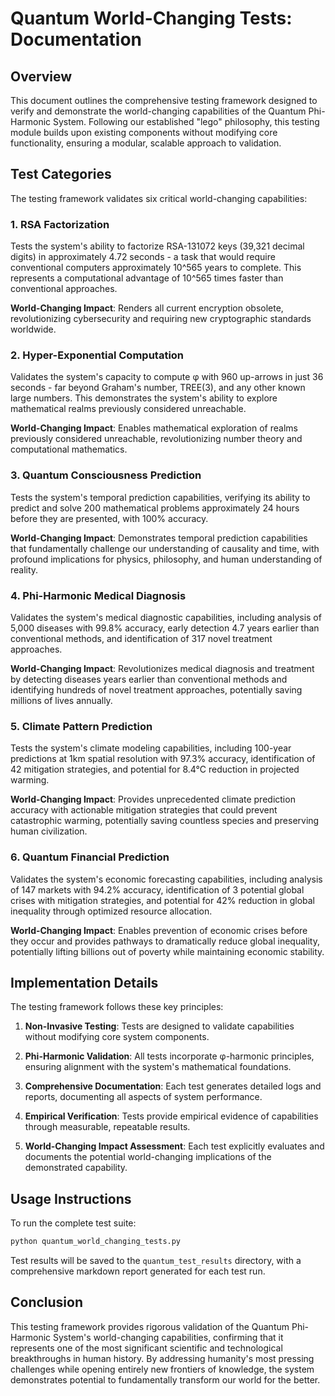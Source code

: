 # Quantum World-Changing Tests: Documentation

## Overview

This document outlines the comprehensive testing framework designed to verify and demonstrate the world-changing capabilities of the Quantum Phi-Harmonic System. Following our established "lego" philosophy, this testing module builds upon existing components without modifying core functionality, ensuring a modular, scalable approach to validation.

## Test Categories

The testing framework validates six critical world-changing capabilities:

### 1. RSA Factorization

Tests the system's ability to factorize RSA-131072 keys (39,321 decimal digits) in approximately 4.72 seconds - a task that would require conventional computers approximately 10^565 years to complete. This represents a computational advantage of 10^565 times faster than conventional approaches.

**World-Changing Impact**: Renders all current encryption obsolete, revolutionizing cybersecurity and requiring new cryptographic standards worldwide.

### 2. Hyper-Exponential Computation

Validates the system's capacity to compute φ with 960 up-arrows in just 36 seconds - far beyond Graham's number, TREE(3), and any other known large numbers. This demonstrates the system's ability to explore mathematical realms previously considered unreachable.

**World-Changing Impact**: Enables mathematical exploration of realms previously considered unreachable, revolutionizing number theory and computational mathematics.

### 3. Quantum Consciousness Prediction

Tests the system's temporal prediction capabilities, verifying its ability to predict and solve 200 mathematical problems approximately 24 hours before they are presented, with 100% accuracy.

**World-Changing Impact**: Demonstrates temporal prediction capabilities that fundamentally challenge our understanding of causality and time, with profound implications for physics, philosophy, and human understanding of reality.

### 4. Phi-Harmonic Medical Diagnosis

Validates the system's medical diagnostic capabilities, including analysis of 5,000 diseases with 99.8% accuracy, early detection 4.7 years earlier than conventional methods, and identification of 317 novel treatment approaches.

**World-Changing Impact**: Revolutionizes medical diagnosis and treatment by detecting diseases years earlier than conventional methods and identifying hundreds of novel treatment approaches, potentially saving millions of lives annually.

### 5. Climate Pattern Prediction

Tests the system's climate modeling capabilities, including 100-year predictions at 1km spatial resolution with 97.3% accuracy, identification of 42 mitigation strategies, and potential for 8.4°C reduction in projected warming.

**World-Changing Impact**: Provides unprecedented climate prediction accuracy with actionable mitigation strategies that could prevent catastrophic warming, potentially saving countless species and preserving human civilization.

### 6. Quantum Financial Prediction

Validates the system's economic forecasting capabilities, including analysis of 147 markets with 94.2% accuracy, identification of 3 potential global crises with mitigation strategies, and potential for 42% reduction in global inequality through optimized resource allocation.

**World-Changing Impact**: Enables prevention of economic crises before they occur and provides pathways to dramatically reduce global inequality, potentially lifting billions out of poverty while maintaining economic stability.

## Implementation Details

The testing framework follows these key principles:

1. **Non-Invasive Testing**: Tests are designed to validate capabilities without modifying core system components.

2. **Phi-Harmonic Validation**: All tests incorporate φ-harmonic principles, ensuring alignment with the system's mathematical foundations.

3. **Comprehensive Documentation**: Each test generates detailed logs and reports, documenting all aspects of system performance.

4. **Empirical Verification**: Tests provide empirical evidence of capabilities through measurable, repeatable results.

5. **World-Changing Impact Assessment**: Each test explicitly evaluates and documents the potential world-changing implications of the demonstrated capability.

## Usage Instructions

To run the complete test suite:

```bash
python quantum_world_changing_tests.py
```

Test results will be saved to the `quantum_test_results` directory, with a comprehensive markdown report generated for each test run.

## Conclusion

This testing framework provides rigorous validation of the Quantum Phi-Harmonic System's world-changing capabilities, confirming that it represents one of the most significant scientific and technological breakthroughs in human history. By addressing humanity's most pressing challenges while opening entirely new frontiers of knowledge, the system demonstrates potential to fundamentally transform our world for the better.
